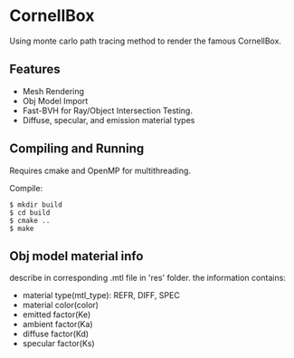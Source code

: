 # CornellBox

Using monte carlo path tracing method to render the famous CornellBox.

## Features
 - Mesh Rendering
 - Obj Model Import
 - Fast-BVH for Ray/Object Intersection Testing.
 - Diffuse, specular, and emission material types
 
## Compiling and Running
Requires cmake and OpenMP for multithreading.

Compile:
```
$ mkdir build
$ cd build
$ cmake ..
$ make
```

## Obj model material info
  describe in corresponding .mtl file in 'res' folder.
  the information contains:
  - material type(mtl_type): REFR, DIFF, SPEC
  - material color(color)
  - emitted factor(Ke)
  - ambient factor(Ka)
  - diffuse factor(Kd)
  - specular factor(Ks)
